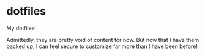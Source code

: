 dotfiles
========

My dotfiles!

Admittedly, they are pretty void of content for now. But now that I have them backed up, I can feel secure to customize far more than I have been before!

